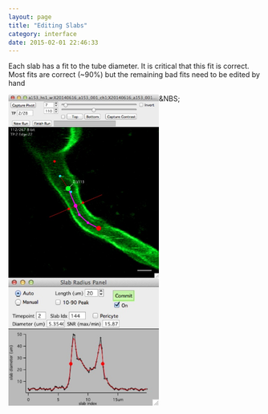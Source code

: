 ```yaml
---
layout: page
title: "Editing Slabs"
category: interface
date: 2015-02-01 22:46:33
---
```


Each slab has a fit to the tube diameter. It is critical that this fit is correct. Most fits are correct (~90%) but the remaining bad fits need to be edited by hand  

<IMG SRC="../images/edit_slab_example1.jpg" ALIGN="LEFT" WIDTH="300">
&NBS;
<IMG SRC="../images/edit_slab_example_2.jpg" ALIGN="LEFT" WIDTH="300">

